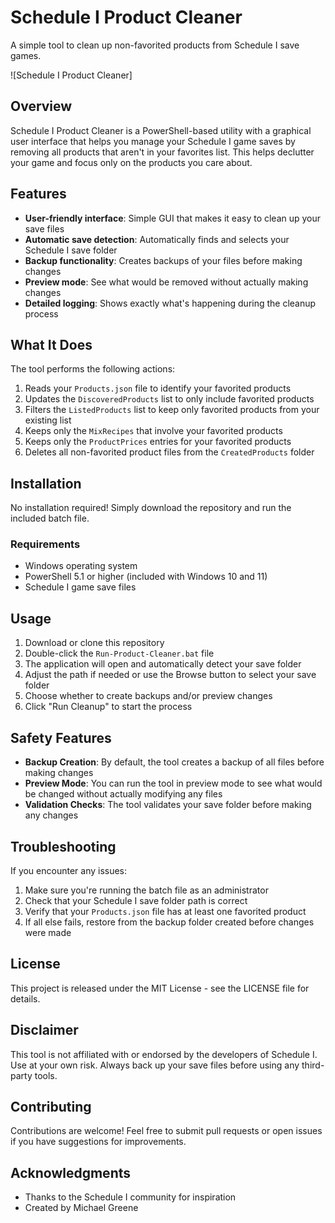 # Schedule I Product Cleaner

A simple tool to clean up non-favorited products from Schedule I save games.

![Schedule I Product Cleaner]

## Overview

Schedule I Product Cleaner is a PowerShell-based utility with a graphical user interface that helps you manage your Schedule I game saves by removing all products that aren't in your favorites list. This helps declutter your game and focus only on the products you care about.

## Features

- **User-friendly interface**: Simple GUI that makes it easy to clean up your save files
- **Automatic save detection**: Automatically finds and selects your Schedule I save folder
- **Backup functionality**: Creates backups of your files before making changes
- **Preview mode**: See what would be removed without actually making changes
- **Detailed logging**: Shows exactly what's happening during the cleanup process

## What It Does

The tool performs the following actions:

1. Reads your `Products.json` file to identify your favorited products
2. Updates the `DiscoveredProducts` list to only include favorited products
3. Filters the `ListedProducts` list to keep only favorited products from your existing list
4. Keeps only the `MixRecipes` that involve your favorited products
5. Keeps only the `ProductPrices` entries for your favorited products
6. Deletes all non-favorited product files from the `CreatedProducts` folder

## Installation

No installation required! Simply download the repository and run the included batch file.

### Requirements

- Windows operating system
- PowerShell 5.1 or higher (included with Windows 10 and 11)
- Schedule I game save files

## Usage

1. Download or clone this repository
2. Double-click the `Run-Product-Cleaner.bat` file
3. The application will open and automatically detect your save folder
4. Adjust the path if needed or use the Browse button to select your save folder
5. Choose whether to create backups and/or preview changes
6. Click "Run Cleanup" to start the process

## Safety Features

- **Backup Creation**: By default, the tool creates a backup of all files before making changes
- **Preview Mode**: You can run the tool in preview mode to see what would be changed without actually modifying any files
- **Validation Checks**: The tool validates your save folder before making any changes

## Troubleshooting

If you encounter any issues:

1. Make sure you're running the batch file as an administrator
2. Check that your Schedule I save folder path is correct
3. Verify that your `Products.json` file has at least one favorited product
4. If all else fails, restore from the backup folder created before changes were made

## License

This project is released under the MIT License - see the LICENSE file for details.

## Disclaimer

This tool is not affiliated with or endorsed by the developers of Schedule I. Use at your own risk. Always back up your save files before using any third-party tools.

## Contributing

Contributions are welcome! Feel free to submit pull requests or open issues if you have suggestions for improvements.

## Acknowledgments

- Thanks to the Schedule I community for inspiration
- Created by Michael Greene
